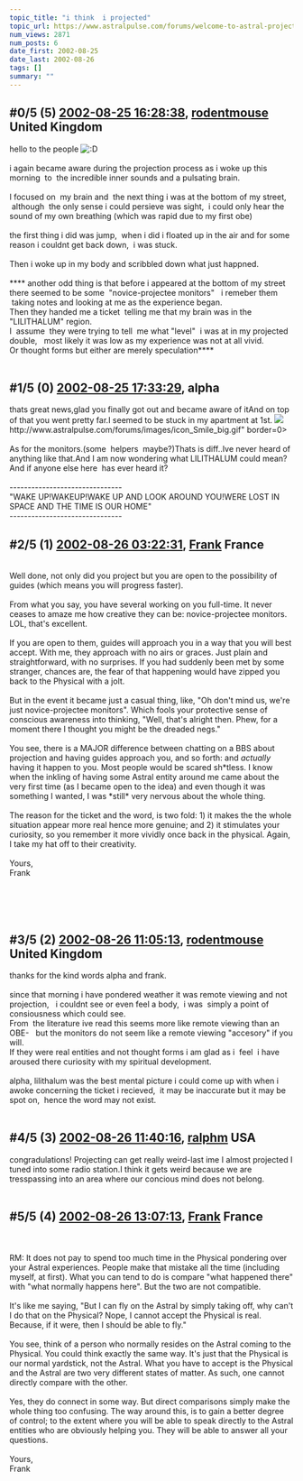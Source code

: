```yaml
---
topic_title: "i think  i projected"
topic_url: https://www.astralpulse.com/forums/welcome-to-astral-projection-experiences!/i-think-i-projected
num_views: 2871
num_posts: 6
date_first: 2002-08-25
date_last: 2002-08-26
tags: []
summary: ""
---
```


## \#0/5 (5) [2002-08-25 16:28:38](https://www.astralpulse.com/forums/index.php?msg=117467), [rodentmouse](https://www.astralpulse.com/forums/profile/?u=554) United Kingdom ##
<section>
hello to the people
<img alt=":D" class="smiley" src="https://www.astralpulse.com/forums/Smileys/fugue/cheesy.png" title="Cheesy"/>
<br>
<br>
i again became aware during the projection process as i woke up this morning  to  the incredible inner sounds and a pulsating brain.
<br>
<br>
I focused on  my brain and  the next thing i was at the bottom of my street,  although  the only sense i could persieve was sight,  i could only hear the sound of my own breathing (which was rapid due to my first obe)
<br>
<br>
the first thing i did was jump,  when i did i floated up in the air and for some reason i couldnt get back down,  i was stuck.
<br>
<br>
Then i woke up in my body and scribbled down what just happned.
<br>
<br>
**** another odd thing is that before i appeared at the bottom of my street there seemed to be some  "novice-projectee monitors"   i remeber them  taking notes and looking at me as the experience began.
<br>
Then they handed me a ticket  telling me that my brain was in the   "LILITHALUM" region.
<br>
I  assume  they were trying to tell  me what "level"  i was at in my projected double,   most likely it was low as my experience was not at all vivid.
<br>
Or thought forms but either are merely speculation****
<br>
<br>
</section>

## \#1/5 (0) [2002-08-25 17:33:29](https://www.astralpulse.com/forums/index.php?msg=11164), alpha  ##
<section>
thats great news,glad you finally got out and became aware of itAnd on top of that you went pretty far.I seemed to be stuck in my apartment at 1st.
<img class="bbc_link" href="http://www.astralpulse.com/forums/images/icon_Smile_big.gif" rel="noopener" src='"&lt;a' target="_blank"/>
http://www.astralpulse.com/forums/images/icon_Smile_big.gif" border=0&gt;
<br>
<br>
As for the monitors.(some  helpers  maybe?)Thats is diff..Ive never heard of anything like that.And I am now wondering what LILITHALUM could mean?And if anyone else here  has ever heard it?
<br>
<br>
-------------------------------
<br>
"WAKE UP!WAKEUP!WAKE UP AND LOOK AROUND YOU!WERE LOST IN SPACE AND THE TIME IS OUR HOME"
<br>
-------------------------------
<br>
</section>

## \#2/5 (1) [2002-08-26 03:22:31](https://www.astralpulse.com/forums/index.php?msg=11184), [Frank](https://www.astralpulse.com/forums/profile/?u=359) France ##
<section>
<br>
Well done, not only did you project but you are open to the possibility of guides (which means you will progress faster).
<br>
<br>
From what you say, you have several working on you full-time. It never ceases to amaze me how creative they can be: novice-projectee monitors. LOL, that's excellent.
<br>
<br>
If you are open to them, guides will approach you in a way that you will best accept. With me, they approach with no airs or graces. Just plain and straightforward, with no surprises. If you had suddenly been met by some stranger, chances are, the fear of that happening would have zipped you back to the Physical with a jolt.
<br>
<br>
But in the event it became just a casual thing, like, "Oh don't mind us, we're just novice-projectee monitors". Which fools your protective sense of conscious awareness into thinking, "Well, that's alright then. Phew, for a moment there I thought you might be the dreaded negs."
<br>
<br>
You see, there is a MAJOR difference between chatting on a BBS about projection and having guides approach you, and so forth: and
<i>
 actually
</i>
having it happen to you. Most people would be scared sh*tless. I know when the inkling of having some Astral entity around me came about the very first time (as I became open to the idea) and even though it was something I wanted, I was *still* very nervous about the whole thing.
<br>
<br>
The reason for the ticket and the word, is two fold: 1) it makes the the whole situation appear more real hence more genuine; and 2) it stimulates your curiosity, so you remember it more vividly once back in the physical. Again, I take my hat off to their creativity.
<br>
<br>
Yours,
<br>
Frank
<br>
<br>
<br>
<br>
<br>
</section>

## \#3/5 (2) [2002-08-26 11:05:13](https://www.astralpulse.com/forums/index.php?msg=11209), [rodentmouse](https://www.astralpulse.com/forums/profile/?u=554) United Kingdom ##
<section>
thanks for the kind words alpha and frank.
<br>
<br>
since that morning i have pondered weather it was remote viewing and not projection,   i couldnt see or even feel a body,  i was  simply a point of consiousness which could see.
<br>
From  the literature ive read this seems more like remote viewing than an OBE-   but the monitors do not seem like a remote viewing "accesory" if you will.
<br>
If they were real entities and not thought forms i am glad as i  feel  i have aroused there curiosity with my spiritual development.
<br>
<br>
alpha, lilithalum was the best mental picture i could come up with when i awoke concerning the ticket i recieved,  it may be inaccurate but it may be spot on,  hence the word may not exist.
<br>
<br>
</section>

## \#4/5 (3) [2002-08-26 11:40:16](https://www.astralpulse.com/forums/index.php?msg=11211), [ralphm](https://www.astralpulse.com/forums/profile/?u=488) USA ##
<section>
congradulations! Projecting can get really weird-last ime I almost projected I tuned into some radio station.I think it gets weird because we are tresspassing into an area where our concious mind does not belong.
<br>
<br>
</section>

## \#5/5 (4) [2002-08-26 13:07:13](https://www.astralpulse.com/forums/index.php?msg=11218), [Frank](https://www.astralpulse.com/forums/profile/?u=359) France ##
<section>
<br>
<br>
RM: It does not pay to spend too much time in the Physical pondering over your Astral experiences. People make that mistake all the time (including myself, at first). What you can tend to do is compare "what happened there" with "what normally happens here". But the two are not compatible.
<br>
<br>
It's like me saying, "But I can fly on the Astral by simply taking off, why can't I do that on the Physical? Nope, I cannot accept the Physical is real. Because, if it were, then I should be able to fly."
<br>
<br>
You see, think of a person who normally resides on the Astral coming to the Physical. You could think exactly the same way. It's just that the Physical is our normal yardstick, not the Astral. What you have to accept is the Physical and the Astral are two very different states of matter. As such, one cannot directly compare with the other.
<br>
<br>
Yes, they do connect in some way. But direct comparisons simply make the whole thing too confusing. The way around this, is to gain a better degree of control; to the extent where you will be able to speak directly to the Astral entities who are obviously helping you. They will be able to answer all your questions.
<br>
<br>
Yours,
<br>
Frank
<br>
<br>
<br>
<br>
<br>
<br>
<br>
<br>
<br>
<br>
</section>